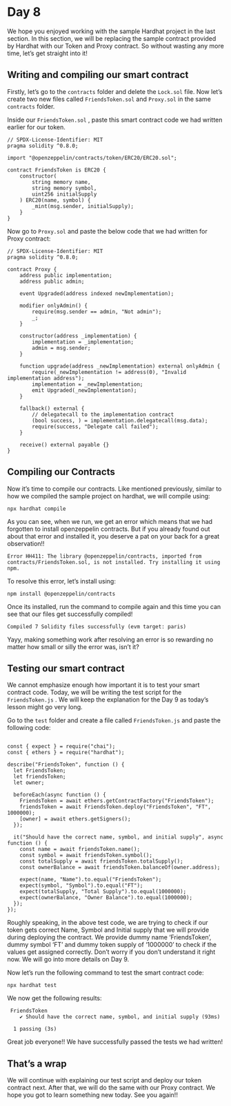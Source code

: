 # Day 8

We hope you enjoyed working with the sample Hardhat project in the last section. In this section, we will be replacing the sample contract provided by Hardhat with our Token and Proxy contract. So without wasting any more time, let’s get straight into it! 

## Writing and compiling our smart contract

Firstly, let’s go to the `contracts` folder and delete the `Lock.sol` file. Now let’s create two new files called `FriendsToken.sol` and `Proxy.sol` in the same `contracts` folder.

Inside our `FriendsToken.sol` , paste this smart contract code we had written earlier for our token. 

```solidity
// SPDX-License-Identifier: MIT
pragma solidity ^0.8.0;

import "@openzeppelin/contracts/token/ERC20/ERC20.sol";

contract FriendsToken is ERC20 {
    constructor(
        string memory name,
        string memory symbol,
        uint256 initialSupply
    ) ERC20(name, symbol) {
        _mint(msg.sender, initialSupply);
    }
}
```

Now go to `Proxy.sol` and paste the below code that we had written for Proxy contract:

```solidity
// SPDX-License-Identifier: MIT
pragma solidity ^0.8.0;

contract Proxy {
    address public implementation;
    address public admin;

    event Upgraded(address indexed newImplementation);

    modifier onlyAdmin() {
        require(msg.sender == admin, "Not admin");
        _;
    }

    constructor(address _implementation) {
        implementation = _implementation;
        admin = msg.sender;
    }

    function upgrade(address _newImplementation) external onlyAdmin {
        require(_newImplementation != address(0), "Invalid implementation address");
        implementation = _newImplementation;
        emit Upgraded(_newImplementation);
    }

    fallback() external {
        // delegatecall to the implementation contract
        (bool success, ) = implementation.delegatecall(msg.data);
        require(success, "Delegate call failed");
    }

    receive() external payable {}
}
```

## Compiling our Contracts

Now it’s time to compile our contracts. Like mentioned previously, similar to how we compiled the sample project on hardhat, we will compile using:

```solidity
npx hardhat compile
```

As you can see, when we run, we get an error which means that we had forgotten to install openzeppelin contracts. But if you already found out about that error and installed it, you deserve a pat on your back for a great observation!!

```solidity
Error HH411: The library @openzeppelin/contracts, imported from contracts/FriendsToken.sol, is not installed. Try installing it using npm. 
```

To resolve this error, let’s install using:

```solidity
npm install @openzeppelin/contracts
```

Once its installed, run the command to compile again and this time you can see that our files get successfully compiled! 

```solidity
Compiled 7 Solidity files successfully (evm target: paris)
```

Yayy, making something work after resolving an error is so rewarding no matter how small or silly the error was, isn’t it? 

## Testing our smart contract

We cannot emphasize enough how important it is to test your smart contract code. Today, we will be writing the test script for the `FriendsToken.js` . We will keep the explanation for the Day 9 as today’s lesson might go very long.

Go to the `test` folder and create a file called `FriendsToken.js`  and paste the following code: 

```solidity

const { expect } = require("chai");
const { ethers } = require("hardhat");

describe("FriendsToken", function () {
  let FriendsToken;
  let friendsToken;
  let owner;

  beforeEach(async function () {
    FriendsToken = await ethers.getContractFactory("FriendsToken");
    friendsToken = await FriendsToken.deploy("FriendsToken", "FT", 1000000);
    [owner] = await ethers.getSigners();
  });

  it("Should have the correct name, symbol, and initial supply", async function () {
    const name = await friendsToken.name();
    const symbol = await friendsToken.symbol();
    const totalSupply = await friendsToken.totalSupply();
    const ownerBalance = await friendsToken.balanceOf(owner.address);

    expect(name, "Name").to.equal("FriendsToken");
    expect(symbol, "Symbol").to.equal("FT");
    expect(totalSupply, "Total Supply").to.equal(1000000);
    expect(ownerBalance, "Owner Balance").to.equal(1000000);
  });
});

```

Roughly speaking, in the above test code, we are trying to check if our token gets correct Name, Symbol and Initial supply that we will provide during deploying the contract. We provide dummy name ‘FriendsToken’, dummy symbol ‘FT’ and dummy token supply of ‘1000000’ to check if the values get assigned correctly. Don’t worry if you don’t understand it right now. We will go into more details on Day 9.

Now let’s run the following command to test the smart contract code:

```solidity
npx hardhat test
```

We now get the following results:

```solidity
 FriendsToken
    ✔ Should have the correct name, symbol, and initial supply (93ms)

  1 passing (3s)
```

Great job everyone!! We have successfully passed the tests we had written!

## That’s a wrap

We will continue with explaining our test script and deploy our token contract next. After that, we will do the same with our Proxy contract. We hope you got to learn something new today. See you again!!
